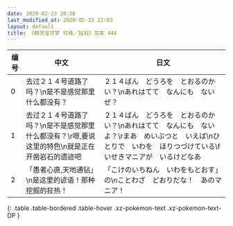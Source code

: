 ```yaml
---
date: 2020-02-23 20:56
last_modified_at: 2020-02-23 22:03
layout: default
title: 《精灵宝可梦 珍珠／钻石》文本 444
---
```

| 编号 | 中文 | 日文 |
| ---- | ---- | ---- |
| 0 | 去过２１４号道路了吗？\n是不是感觉那里什么都没有？ | ２１４ばん　どうろを　とおるのかい？\nあれはてて　なんにも　ないぜ？ |
| 1 | 去过２１４号道路了吗？\n是不是感觉那里什么都没有？\r嗯,要说这里的特色\n就是正在开凿岩石的遗迹吧 | ２１４ばん　どうろを　とおるのかい？\nあれはてて　なんにも　ないよ？\rまあ　めいぶつと　いえば\nひとりで　いわを　ほりつづけている\fいせきマニアが　いるけどなあ |
| 2 | 「愚者心直,天地通钻」\n是这里的谚语！那种挖掘的狂热！ | 「こけのいちねん　いわをもとおす」の\nことわざ　どおりだな！　あのマニア！ |
{: .table .table-bordered .table-hover .xz-pokemon-text .xz-pokemon-text-DP }